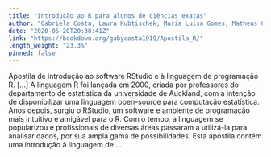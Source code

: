 ```yaml
---
title: "Introdução ao R para alunos de ciências exatas"
author: "Gabriela Costa, Laura Kubtischek, Maria Luisa Gomes, Matheus Gonzaga, Vitor Batista"
date: "2020-05-20T20:38:41Z"
link: "https://bookdown.org/gabycosta1919/Apostila_R/"
length_weight: "23.3%"
pinned: false
---
```


Apostila de introdução ao software RStudio e à linguagem de programação R. [...] A linguagem R foi lançada em 2000, criada por professores do departamento de estatística da universidade de Auckland, com a intenção de disponibilizar uma linguagem open-source para computação estatística. Anos depois, surgiu o RStudio, um software e ambiente de programação mais intuitivo e amigável para o R. Com o tempo, a linguagem se popularizou e profissionais de diversas áreas passaram a utilizá-la para analisar dados, por sua ampla gama de possibilidades. Esta apostila contém uma introdução à linguagem de ...
